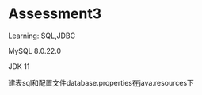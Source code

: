 # Assessment3
Learning: SQL,JDBC

MySQL 8.0.22.0

JDK 11

建表sql和配置文件database.properties在java.resources下
